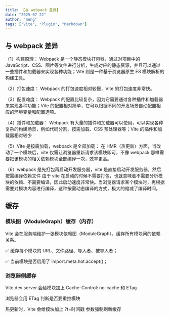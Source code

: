 ```yaml
---
title: 【与 webpack 差异】
date: "2025-07-22"
author: "meng"
tags: ["Vite", "Plugin", "Markdown"]
---
```


## 与 webpack 差异

（1）构建原理： Webpack 是一个静态模块打包器，通过对项目中的 JavaScript、CSS、图片等文件进行分析，生成对应的静态资源，并且可以通过一些插件和加载器来实现各种功能；Vite 则是一种基于浏览器原生 ES 模块解析的构建工具。

（2）打包速度： Webpack 的打包速度相对较慢，Vite 的打包速度非常快。

（3）配置难度： Webpack 的配置比较复杂，因为它需要通过各种插件和加载器来实现各种功能；Vite 的配置相对简单，它可以根据不同的开发场景自动配置相应的环境变量和配置选项。

（4）插件和加载器： Webpack 有大量的插件和加载器可以使用，可以实现各种复杂的构建场景，例如代码分割、按需加载、CSS 预处理器等；Vite 的插件和加载器相对较少

（5）Vite 是按需加载，webpack 是全部加载： 在 HMR（热更新）方面，当改动了一个模块后，vite 仅需让浏览器重新请求该模块即可，不像 webpack 那样需要把该模块的相关依赖模块全部编译一次，效率更高。

（6）webpack 是先打包再启动开发服务器，vite 是直接启动开发服务器，然后按需编译依赖文件 由于 vite 在启动的时候不需要打包，也就意味着不需要分析模块的依赖、不需要编译，因此启动速度非常快。当浏览器请求某个模块时，再根据需要对模块内容进行编译，这种按需动态编译的方式，极大的缩减了编译时间。

## 缓存

### 模块图（ModuleGraph）缓存（内存）

Vite 会在服务端维护一张模块依赖图（ModuleGraph），缓存所有模块间的依赖关系。

✅ 缓存每个模块的 URL、文件路径、导入者、被导入者；

✅ 当前模块是否启用了 import.meta.hot.accept()；

### 浏览器侧缓存

Vite dev server 会给模块加上 Cache-Control: no-cache 和 ETag

浏览器会用 ETag 判断是否要重拉模块

热更新时，Vite 会给模块加上 ?t=时间戳 参数强制刷新缓存
